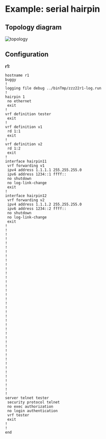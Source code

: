 # Example: serial hairpin

## **Topology diagram**

![topology](/img/conn-hairpin02.tst.png)

## **Configuration**

**r1:**
```
hostname r1
buggy
!
logging file debug ../binTmp/zzz22r1-log.run
!
hairpin 1
 no ethernet
 exit
!
vrf definition tester
 exit
!
vrf definition v1
 rd 1:1
 exit
!
vrf definition v2
 rd 1:2
 exit
!
interface hairpin11
 vrf forwarding v1
 ipv4 address 1.1.1.1 255.255.255.0
 ipv6 address 1234::1 ffff::
 no shutdown
 no log-link-change
 exit
!
interface hairpin12
 vrf forwarding v2
 ipv4 address 1.1.1.2 255.255.255.0
 ipv6 address 1234::2 ffff::
 no shutdown
 no log-link-change
 exit
!
!
!
!
!
!
!
!
!
!
!
!
!
!
!
!
!
!
!
!
!
!
!
!
!
!
!
!
!
!
!
!
!
!
!
!
!
!
!
!
server telnet tester
 security protocol telnet
 no exec authorization
 no login authentication
 vrf tester
 exit
!
!
end
```
